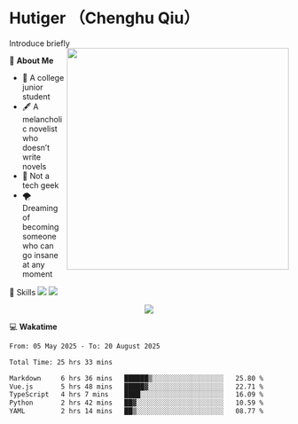 # Hutiger （Chenghu Qiu）
Introduce briefly
<a href="#">
<img align="right" width="400" src="https://github-readme-stats-tau-lilac-25.vercel.app/api/top-langs/?username=hutiger9&layout=compact&langs_count=8&theme=transparent" />
</a>

💭 **About Me**

- 🏫 A college junior student
- 🖋️ A melancholic novelist who doesn’t write novels
- 🚫 Not a tech geek
- 🌪️ Dreaming of becoming someone who can go insane at any moment


🚀 Skills
![](https://img.shields.io/badge/-python-3e74a2?style=for-the-badge&logo=Python&logoColor=fff)
![](https://img.shields.io/badge/-pytorch-ee4c2c?style=for-the-badge&logo=PyTorch&logoColor=fff)

</p>
    <p align="center">
    <img src="https://profile-counter.glitch.me/{hutiger9}/count.svg" />
</p>


💻 **Wakatime**

<!--START_SECTION:waka-->

```txt
From: 05 May 2025 - To: 20 August 2025

Total Time: 25 hrs 33 mins

Markdown     6 hrs 36 mins   ██████▒░░░░░░░░░░░░░░░░░░   25.80 %
Vue.js       5 hrs 48 mins   █████▓░░░░░░░░░░░░░░░░░░░   22.71 %
TypeScript   4 hrs 7 mins    ████░░░░░░░░░░░░░░░░░░░░░   16.09 %
Python       2 hrs 42 mins   ██▓░░░░░░░░░░░░░░░░░░░░░░   10.59 %
YAML         2 hrs 14 mins   ██▒░░░░░░░░░░░░░░░░░░░░░░   08.77 %
```

<!--END_SECTION:waka-->
